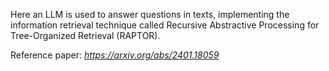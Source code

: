 Here an LLM is used to answer questions in texts, implementing the information retrieval technique called Recursive Abstractive Processing for Tree-Organized Retrieval (RAPTOR).

Reference paper: *https://arxiv.org/abs/2401.18059*
